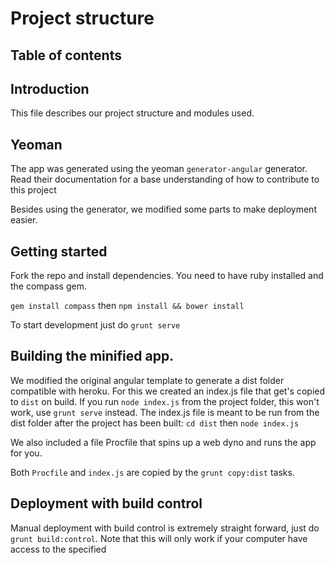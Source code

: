 # Project structure

## Table of contents


## Introduction
This file describes our project structure and modules used.

## Yeoman
The app was generated using the yeoman ``generator-angular`` generator. Read their documentation for a base understanding of how to contribute to this project

Besides using the generator, we modified some parts to make deployment easier.

## Getting started
Fork the repo and install dependencies. You need to have ruby installed and the compass gem.

`gem install compass` then `npm install && bower install`

To start development just do `grunt serve`

## Building the minified app.

We modified the original angular template to generate a dist folder compatible with heroku. For this we created an index.js file that get's copied to `dist` on build. If you run `node index.js` from the project folder, this won't work, use `grunt serve` instead. The index.js file is meant to be run from the dist folder after the project has been built:
`cd dist` then `node index.js`

We also included a file Procfile that spins up a web dyno and runs the app for you.

Both `Procfile` and `index.js` are copied by the `grunt copy:dist` tasks.

## Deployment with build control

Manual deployment with build control is extremely straight forward, just do `grunt build:control`.
Note that this will only work if your computer have access to the specified